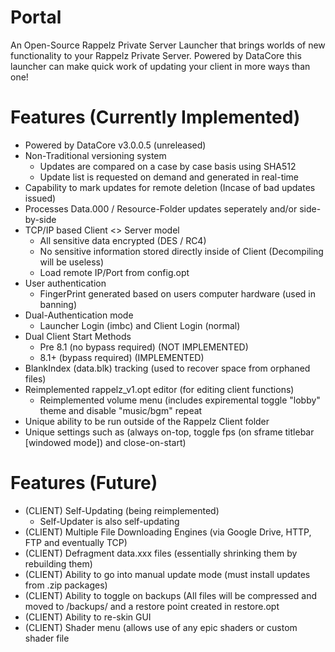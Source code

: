 # Portal
An Open-Source Rappelz Private Server Launcher that brings worlds of new functionality to your Rappelz Private Server. Powered by
DataCore this launcher can make quick work of updating your client in more ways than one!

# Features (Currently Implemented)
- Powered by DataCore v3.0.0.5 (unreleased)
- Non-Traditional versioning system
  - Updates are compared on a case by case basis using SHA512
  - Update list is requested on demand and generated in real-time
- Capability to mark updates for remote deletion (Incase of bad updates issued)
- Processes Data.000 / Resource-Folder updates seperately and/or side-by-side
- TCP/IP based Client <> Server model
  - All sensitive data encrypted (DES / RC4)
  - No sensitive information stored directly inside of Client (Decompiling will be useless)
  - Load remote IP/Port from config.opt
- User authentication 
  - FingerPrint generated based on users computer hardware (used in banning)
- Dual-Authentication mode
  - Launcher Login (imbc) and Client Login (normal)
- Dual Client Start Methods
  - Pre 8.1 (no bypass required) (NOT IMPLEMENTED)
  - 8.1+ (bypass required) (IMPLEMENTED)
- BlankIndex (data.blk) tracking (used to recover space from orphaned files)
- Reimplemented rappelz_v1.opt editor (for editing client functions)
  - Reimplemented volume menu (includes expiremental toggle "lobby" theme and disable "music/bgm" repeat
- Unique ability to be run outside of the Rappelz Client folder
- Unique settings such as (always on-top, toggle fps (on sframe titlebar [windowed mode]) and close-on-start)

# Features (Future)
- (CLIENT) Self-Updating (being reimplemented)
  - Self-Updater is also self-updating
- (CLIENT) Multiple File Downloading Engines (via Google Drive, HTTP, FTP and eventually TCP)
- (CLIENT) Defragment data.xxx files (essentially shrinking them by rebuilding them)
- (CLIENT) Ability to go into manual update mode (must install updates from .zip packages)
- (CLIENT) Ability to toggle on backups (All files will be compressed and moved to /backups/ and a restore point created in restore.opt
- (CLIENT) Ability to re-skin GUI
- (CLIENT) Shader menu (allows use of any epic shaders or custom shader file

